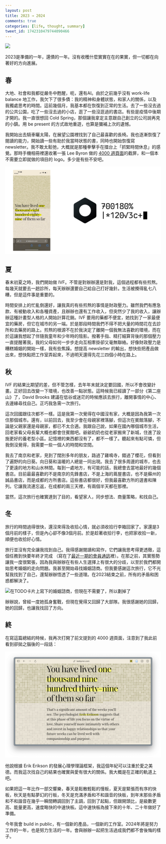 ```yaml
---
layout: post
title: 2023 ⇝ 2024
comments: true
categories: [life, thought, summary]
tweet_id: 1742310479744090466
---
```


![](/images/2024/mountain.JPG)

2023是準備的一年，還債的一年。沒有收穫什麼實實在在的果實，但一切都在向著好的方向進展。

## 春

大地、社會和我都從嚴冬中甦醒，呃，還有AI。由於之前幾乎沒有 work-life balance 地工作，我欠下了很多債：我的精神和身體狀態，和家人的關係，以及我獨處思考的時間。這前幾個月，我基本都在恢復到正常的生活。去了一些沒去過的公共公園，吃了一些沒去過的小店，逛了一些沒逛過的書店。有些是疫情中後期才開的。我一直很想回 Cold Spring，那個讓我拿定主意跟自己創立的公司說再見的小鎮。用 be present 的方式故地重遊，也算是彌補上次的遺憾。

我開始出去騎車曬太陽，在展望公園裡找到了自己最喜歡的長椅。我也逐漸恢復了閱讀的能力，開始讀一些有助於我當時狀態的書，同時也開始恢復寫 newsletter。我不敢太鬆弛，大概就是那種拳擊手在擂台上「抓緊時間休息」的感覺。那時手機相冊裡還收著一張 Lee Byron 做的 [4000 週頁面](https://leebyron.com/4000/)的截屏，和一個本不需要立即就做的項目的 logo。多少是有些不安吧。

![](/images/2024/4000wks.png)

## 夏

春末初夏之時，我們開始做 IVF。不管是對辦辦還是對我，這個過程都有些煎熬。每幾天就要去一趟診所，每天辦辦還要自己給自己打好幾針。生活被攪得亂七八糟，但是這件事是重要的。

時間安排上的忙亂倒還好，讓我真的有些煎熬的事情是財政壓力。雖然我們有應急款、有被動收入和各種資產，且辦辦也還有工作收入，但突然少了我的收入，讓辦辦這種計畫型人格的人開始計算花銷。IVF 要用的藥都不便宜，她找到了一家最便宜的藥房，但它在城市的另一端。於是那段時間我們不得不把大量的時間花在去診所和去藥房的路上。煎熬的根源不在於我決定了離開一個我無法喜歡的環境，而在於這讓我想起了伴隨我童年和少年時的陰影。撥著手指、精打細算背後的那個壓力一直提醒著我，我的父母如何一步步走向互相牽掛卻又毫無聯絡。好像財政壓力是糟糕婚姻的開始一樣，我有些焦躁。想提高 newsletter 的輸出，想快些把產品做出來，想快點把工作室弄起來，不過明天還得先花三四個小時在路上。

## 秋

IVF 的結果比期望的差，但不管怎樣，去年年末就決定要回國，所以不會改變計畫。正好回去改變一下環境，也改善一點狀態。這時候我已經讀了一部分《第二座山》了，David Brooks 建議在低谷或迷茫的時候應該去旅行，離開事情的中心、去邊緣尋找自己。正巧我急需一次旅行。

這次回國跟往次都不一樣。這是我第一次覺得在中國沒有家，大概是因為我第一次住那個城市。還有，以前回去，我至少會在母親家裡落腳，但這次在賓館落腳，不論是父親家還是母親家，都已不太合適。我跟自己說，如果在國內哪個城市生活，回老家看父母長輩大概也都會住賓館吧。爺爺奶奶也從老家搬來了新城，住進了設施更好的養老型小區。記憶裡的東西都沒有了，都不一樣了。聽起來有點可憐，但我倒沒覺得，我需要一些一個人的時間和空間。

我去了南京和老家，見到了闊別多年的朋友，路過了雞鳴寺，錯過了櫻花，但看到了遍野的向日葵。向日葵和溫暖的人總是一同出現。我去了很多周邊的城市，也去了更遠的地方和山水林間。每到一處地方，有可能的話，我總會去當地最好的幾個書店。目前最最喜歡的不是南京的先鋒書店，不是上海的蔦屋書店，也不是蘇州的誠品書店，而是成都的方所書店。這些書店都很好，但我最喜歡方所的選書和陳列。它讓我流連忘返，在成都的兩三天裡，有兩個半天都在那裡。

當然，這次旅行也確實達到了目的，看望家人，同步想法、商量策略，和找自己。

## 冬

旅行的時間過得很快，還沒來得及收拾心情，就必須收拾行李箱回家了。家還是3個月前的樣子，但是內心卻不像3個月前。於是趁著收拾行李，也把家收拾一新，順便也收拾好心情。

旅行並沒有完全讓我找到自己。我得感謝閱讀和寫作，它們讓我思考得更透徹，這個任務到快要年終才完成
（寫在了[最近一期的會員通訊](https://open.substack.com/pub/clearbox/p/essay10?r=6d73q)裡）。在那之前，其實態勢讓我一度很緊張，因為我與辦辦在有些人生選擇上有很大的分歧，以至於我們都開始思考婚姻的走向問題。我甚至開始尋找婚姻諮商。但我要感謝這次旅行，它不光幫我找到了自己，還幫辦辦悟透了一些道理。在2023結束之前，所有的矛盾和困惑都解決了。

![在TODO卡片上寫下的婚姻諮商，但現在不需要了，所以劃掉了](/images/2024/marriage.JPG)

辦辦說，曾經一度她孤身奮戰，但現在覺得又回歸了大部隊。我很感謝她的回歸，她的回歸，也讓我找回了方向。

## 終

在寫這篇總結的時候，我再次打開了前文提到的 4000 週頁面，注意到了我此前看到卻拋之腦後的一段話：

![](/images/2024/love.png)

他說根據 Erik Erikson 的發展心理學理論框架，我這個年紀可以注重於愛之美德。而我這次找自己的結果也確實與愛有很大的關係。我大概是在正確的軌道上吧。

如果把這一年比作一部交響樂，春天是鬆散輕鬆的慢板，夏天是緊張而有序的快板，秋天是有點夢幻的行板，冬天是充滿矛盾和不和諧音的快板，到年末那些矛盾和不和諧音在幾乎一瞬間轉調回到了主調，回到了起點，但跟開頭比，是級數更高、能量更高，速度略快的中速快板。這中速快板為接下來的十年、二十年做好了準備。

今年我會 build in public，有一個新的產品，一個新的工作室。2024年將是努力工作的一年，也是努力生活的一年。會與辦辦一起把生活過成我們都不會後悔的樣子。
